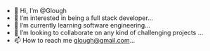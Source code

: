 - 👋 Hi, I’m @Glough
- 👀 I’m interested in being a full stack developer...
- 🌱 I’m currently learning software engineering...
- 💞️ I’m looking to collaborate on any kind of challenging projects ...
- 📫 How to reach me glough@gmail.com...

<!---
Glough/Glough is a ✨ special ✨ repository because its `README.md` (this file) appears on your GitHub profile.
You can click the Preview link to take a look at your changes.
--->
